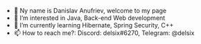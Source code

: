 - 👋 Ny name is Danislav Anufriev, welcome to my page
- 👀 I’m interested in Java, Back-end Web development
- 🌱 I’m currently learning Hibernate, Spring Security, C++
- 📫 How to reach me?: Discord: delsix#6270, Telegram: @delsix

<!---
Dels1x/Dels1x is a ✨ special ✨ repository because its `README.md` (this file) appears on your GitHub profile.
You can click the Preview link to take a look at your changes.
--->
